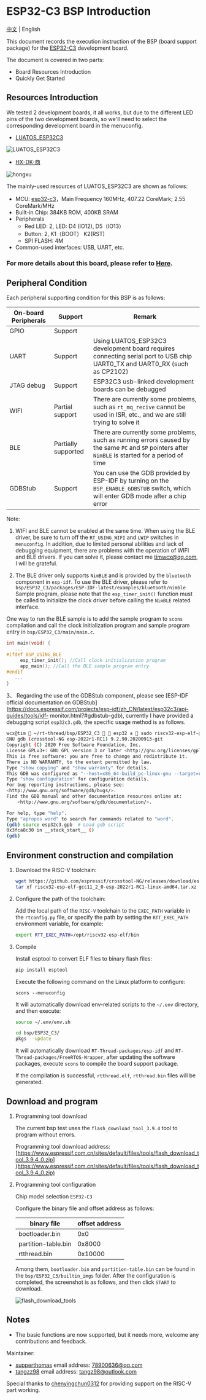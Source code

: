 # ESP32-C3 BSP Introduction

[中文](README_ZH.md) | English

This document records the execution instruction of the BSP (board support package) for the [ESP32-C3](http://luatos.com/t/esp32c3) development board.

The document is covered in two parts:

- Board Resources Introduction
- Quickly Get Started

## Resources Introduction

We tested 2 development boards, it all works, but due to the different LED pins of the two development boards, so we'll need to select the corresponding development board in the menuconfig. 

- [LUATOS_ESP32C3](https://wiki.luatos.com/chips/esp32c3/board.html)

![LUATOS_ESP32C3](images/luatos_esp32c3.png)

- [HX-DK-商](https://docs.wireless-tech.cn/doc/7/)

![hongxu](images/hx_shang.png)

The mainly-used resources of LUATOS_ESP32C3 are shown as follows:

- MCU: [esp32-c3](https://www.espressif.com/sites/default/files/documentation/esp32-c3_datasheet_en.pdf)，Main Frequency 160MHz, 407.22 CoreMark; 2.55 CoreMark/MHz
- Built-in Chip: 384KB ROM, 400KB SRAM
- Peripherals
  - Red LED: 2, LED: D4 (IO12), D5（IO13）
  - Button: 2, K1（BOOT） K2(RST)
  - SPI FLASH: 4M
- Common-used interfaces: USB, UART, etc.

### For more details about this board, please refer to [Here](https://wiki.luatos.com/chips/esp32c3/board.html).

## **Peripheral Condition**

Each peripheral supporting condition for this BSP is as follows:

| **On-board Peripherals** | ****Support**** | ****Remark****                                               |
| ------------------------ | --------------- | ------------------------------------------------------------ |
| GPIO                     | Support         |                                                              |
| UART                     | Support         | Using LUATOS_ESP32C3 development board requires connecting serial port to USB chip UART0_TX and UART0_RX (such as CP2102) |
| JTAG debug               | Support         | ESP32C3 usb-linked development boards can be debugged        |
| WIFI | Partial support | There are currently some problems, such as `rt_mq_recive` cannot be used in ISR, etc., and we are still trying to solve it |
| BLE | Partially supported | There are currently some problems, such as running errors caused by the same `PC` and `SP` pointers after `NimBLE` is started for a period of time |
| GDBStub | Support | You can use the GDB provided by ESP-IDF by turning on the `BSP_ENABLE_GDBSTUB` switch, which will enter GDB mode after a chip error |

Note:

1. WIFI and BLE cannot be enabled at the same time. When using the BLE driver, be sure to turn off the `RT_USING_WIFI` and `LWIP` switches in `menuconfig`. In addition, due to limited personal abilities and lack of debugging equipment, there are problems with the operation of WIFI and BLE drivers. If you can solve it, please contact me [timwcx@qq.com](mailto:timwcx@qq.com), I will be grateful.

2. The BLE driver only supports `NimBLE` and is provided by the `bluetooth` component in `esp-idf`. To use the BLE driver, please refer to `bsp/ESP32_C3/packages/ESP-IDF-latest/examples/bluetooth/nimble` Sample program, please note that the `esp_timer_init()` function must be called to initialize the clock driver before calling the `NimBLE` related interface.

One way to run the BLE sample is to add the sample program to `scons` compilation and call the clock initialization program and sample program entry in `bsp/ESP32_C3/main/main.c`.

```c
int main(void) {
   ...
#ifdef BSP_USING_BLE
     esp_timer_init(); //Call clock initialization program
     app_main(); //Call the BLE sample program entry
#endif
   ...
}
```

3、 Regarding the use of the GDBStub component, please see [ESP-IDF official documentation on GDBStub](https://docs.espressif.com/projects/esp-idf/zh_CN/latest/esp32c3/api-guides/tools/idf- monitor.html?#gdbstub-gdb), currently I have provided a debugging script `esp32c3.gdb`, the specific usage method is as follows.

```sh
wcx@tim  ~/rt-thread/bsp/ESP32_C3   esp32 ±  sudo riscv32-esp-elf-gdb # Enter gdb debugging
GNU gdb (crosstool-NG esp-2022r1-RC1) 9.2.90.20200913-git
Copyright (C) 2020 Free Software Foundation, Inc.
License GPLv3+: GNU GPL version 3 or later <http://gnu.org/licenses/gpl.html>
This is free software: you are free to change and redistribute it.
There is NO WARRANTY, to the extent permitted by law.
Type "show copying" and "show warranty" for details.
This GDB was configured as "--host=x86_64-build_pc-linux-gnu --target=riscv32-esp-elf".
Type "show configuration" for configuration details.
For bug reporting instructions, please see:
<http://www.gnu.org/software/gdb/bugs/>.
Find the GDB manual and other documentation resources online at:
    <http://www.gnu.org/software/gdb/documentation/>.

For help, type "help".
Type "apropos word" to search for commands related to "word".
(gdb) source esp32c3.gpb  # Load gdb script
0x3fca8c30 in __stack_start__ ()
(gdb) 
```

## Environment construction and compilation

1. Download the RISC-V toolchain:

     ```sh
     wget https://github.com/espressif/crosstool-NG/releases/download/esp-2022r1-RC1/riscv32-esp-elf-gcc11_2_0-esp-2022r1-RC1-linux-amd64.tar.xz
     tar xf riscv32-esp-elf-gcc11_2_0-esp-2022r1-RC1-linux-amd64.tar.xz
     ```

2. Configure the path of the toolchain:

     Add the local path of the `RISC-V` toolchain to the `EXEC_PATH` variable in the `rtconfig.py` file, or specify the path by setting the `RTT_EXEC_PATH` environment variable, for example:

     ```sh
     export RTT_EXEC_PATH=/opt/riscv32-esp-elf/bin
     ```

3. Compile

     Install esptool to convert ELF files to binary flash files:

     ```sh
     pip install esptool
     ```

     Execute the following command on the Linux platform to configure:

     ```
     scons --menuconfig
     ```

     It will automatically download env-related scripts to the `~/.env` directory, and then execute:

     ```sh
     source ~/.env/env.sh

     cd bsp/ESP32_C3/
     pkgs --update
     ```

     It will automatically download `RT-Thread-packages/esp-idf` and `RT-Thread-packages/FreeRTOS-Wrapper`, after updating the software packages, execute `scons` to compile the board support package.

     If the compilation is successful, `rtthread.elf`, `rtthread.bin` files will be generated.

## Download and program

1. Programming tool download

     The current bsp test uses the `flash_download_tool_3.9.4` tool to program without errors.

     Programming tool download address: [https://www.espressif.com.cn/sites/default/files/tools/flash_download_tool_3.9.4_0.zip](https://www.espressif.com.cn/sites/default/files/tools/flash_download_tool_3.9.4_0.zip)

2. Programming tool configuration

     Chip model selection `ESP32-C3`

     Configure the binary file and offset address as follows:

     | binary file | offset address |
     | ------------------- | -------- |
     | bootloader.bin | 0x0 |
     | partition-table.bin | 0x8000 |
     | rtthread.bin | 0x10000 |

     Among them, `bootloader.bin` and `partition-table.bin` can be found in the `bsp/ESP32_C3/builtin_imgs` folder. After the configuration is completed, the screenshot is as follows, and then click `START` to download.

     ![flash_download_tools](images/flash_download_tools.png)

## Notes

- The basic functions are now supported, but it needs more, welcome any contributions and feedback. 


Maintainer: 

- [supperthomas](https://github.com/supperthomas) email address: [78900636@qq.com](mailto:78900636@qq.com)
-  [tangzz98](https://github.com/tangzz98) email address: [tangz98@outlook.com](tangz98@outlook.com)

Special thanks to [chenyingchun0312](https://github.com/chenyingchun0312) for providing support on the RISC-V part working.

